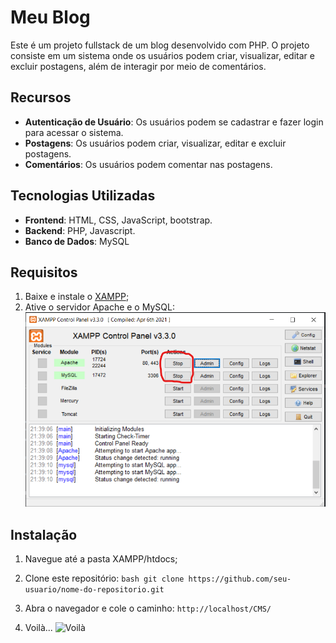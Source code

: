 # Meu Blog

Este é um projeto fullstack de um blog desenvolvido com PHP. O projeto consiste em um sistema onde os usuários podem criar, visualizar, editar e excluir postagens, além de interagir por meio de comentários.

## Recursos

- **Autenticação de Usuário**: Os usuários podem se cadastrar e fazer login para acessar o sistema.
- **Postagens**: Os usuários podem criar, visualizar, editar e excluir postagens.
- **Comentários**: Os usuários podem comentar nas postagens.

## Tecnologias Utilizadas

- **Frontend**: HTML, CSS, JavaScript, bootstrap.
- **Backend**: PHP, Javascript.
- **Banco de Dados**: MySQL

## Requisitos

1. Baixe e instale o [XAMPP](https://www.apachefriends.org/pt_br/index.html);
2. Ative o servidor Apache e o MySQL:
   ![Ative os dois](xampp.png)

## Instalação

1. Navegue até a pasta XAMPP/htdocs;
   
2. Clone este repositório:
   ```bash git clone https://github.com/seu-usuario/nome-do-repositorio.git ```
   
3. Abra o navegador e cole o caminho:
   ``` http://localhost/CMS/ ```
   
4. Voilà...
   ![Voilà](page.png)
